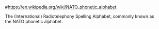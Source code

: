 #https://en.wikipedia.org/wiki/NATO_phonetic_alphabet

The (International) Radiotelephony Spelling Alphabet, commonly known as the NATO phonetic alphabet.
